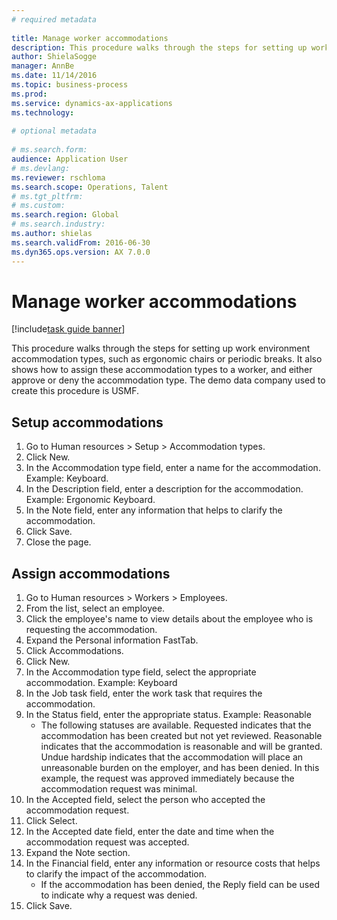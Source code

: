 ```yaml
--- 
# required metadata 
 
title: Manage worker accommodations
description: This procedure walks through the steps for setting up work environment accommodation types, such as ergonomic chairs or periodic breaks. 
author: ShielaSogge
manager: AnnBe 
ms.date: 11/14/2016
ms.topic: business-process 
ms.prod:  
ms.service: dynamics-ax-applications 
ms.technology:  
 
# optional metadata 
 
# ms.search.form:   
audience: Application User 
# ms.devlang:  
ms.reviewer: rschloma
ms.search.scope: Operations, Talent 
# ms.tgt_pltfrm:  
# ms.custom:  
ms.search.region: Global
# ms.search.industry: 
ms.author: shielas
ms.search.validFrom: 2016-06-30 
ms.dyn365.ops.version: AX 7.0.0 
---
```

# Manage worker accommodations

[!include[task guide banner](../../../includes/task-guide-banner.md)]

This procedure walks through the steps for setting up work environment accommodation types, such as ergonomic chairs or periodic breaks. It also shows how to assign these accommodation types to a worker, and either approve or deny the accommodation type. The demo data company used to create this procedure is USMF.


## Setup accommodations
1. Go to Human resources > Setup > Accommodation types.
2. Click New.
3. In the Accommodation type field, enter a name for the accommodation. Example: Keyboard.
4. In the Description field, enter a description for the accommodation. Example: Ergonomic Keyboard.
5. In the Note field, enter any information that helps to clarify the accommodation.
6. Click Save.
7. Close the page.

## Assign accommodations
1. Go to Human resources > Workers > Employees.
2. From the list, select an employee.
3. Click the employee's name to view details about the employee who is requesting the accommodation.
4. Expand the Personal information FastTab.
5. Click Accommodations.
6. Click New.
7. In the Accommodation type field, select the appropriate accommodation. Example: Keyboard
8. In the Job task field, enter the work task that requires the accommodation.
9. In the Status field, enter the appropriate status. Example: Reasonable
    * The following statuses are available. Requested indicates that the accommodation has been created but not yet reviewed. Reasonable indicates that the accommodation is reasonable and will be granted. Undue hardship indicates that the accommodation will place an unreasonable burden on the employer, and has been denied. In this example, the request was approved immediately because the accommodation request was minimal.  
10. In the Accepted field, select the person who accepted the accommodation request.
11. Click Select.
12. In the Accepted date field, enter the date and time when the accommodation request was accepted.
13. Expand the Note section.
14. In the Financial field, enter any information or resource costs that helps to clarify the impact of the accommodation.
    * If the accommodation has been denied, the Reply field can be used to indicate why a request was denied.  
15. Click Save.

